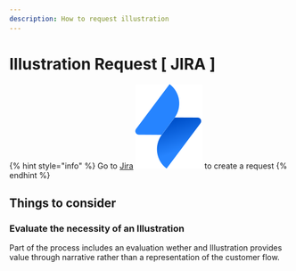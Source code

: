 ```yaml
---
description: How to request illustration
---
```


# Illustration Request \[ JIRA \]

{% hint style="info" %}
Go to [Jira](http://jira.nutanix.com) ![](../../.gitbook/assets/jira.svg) to create a request
{% endhint %}

## Things to consider

### Evaluate the necessity of an Illustration

Part of the process includes an evaluation wether and Illustration provides value through narrative rather than a representation of the customer flow.



